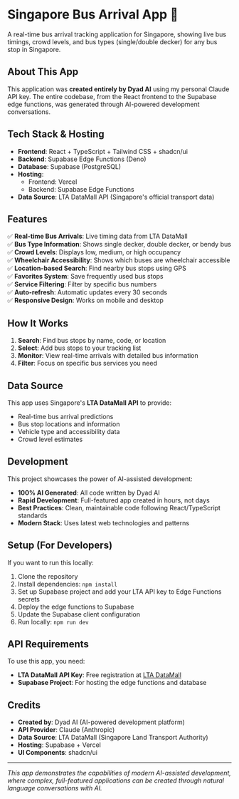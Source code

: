 # Singapore Bus Arrival App 🚌

A real-time bus arrival tracking application for Singapore, showing live bus timings, crowd levels, and bus types (single/double decker) for any bus stop in Singapore.

## About This App

This application was **created entirely by Dyad AI** using my personal Claude API key. The entire codebase, from the React frontend to the Supabase edge functions, was generated through AI-powered development conversations.

## Tech Stack & Hosting

- **Frontend**: React + TypeScript + Tailwind CSS + shadcn/ui
- **Backend**: Supabase Edge Functions (Deno)
- **Database**: Supabase (PostgreSQL)
- **Hosting**: 
  - Frontend: Vercel
  - Backend: Supabase Edge Functions
- **Data Source**: LTA DataMall API (Singapore's official transport data)

## Features

✅ **Real-time Bus Arrivals**: Live timing data from LTA DataMall  
✅ **Bus Type Information**: Shows single decker, double decker, or bendy bus  
✅ **Crowd Levels**: Displays low, medium, or high occupancy  
✅ **Wheelchair Accessibility**: Shows which buses are wheelchair accessible  
✅ **Location-based Search**: Find nearby bus stops using GPS  
✅ **Favorites System**: Save frequently used bus stops  
✅ **Service Filtering**: Filter by specific bus numbers  
✅ **Auto-refresh**: Automatic updates every 30 seconds  
✅ **Responsive Design**: Works on mobile and desktop  

## How It Works

1. **Search**: Find bus stops by name, code, or location
2. **Select**: Add bus stops to your tracking list
3. **Monitor**: View real-time arrivals with detailed bus information
4. **Filter**: Focus on specific bus services you need

## Data Source

This app uses Singapore's **LTA DataMall API** to provide:
- Real-time bus arrival predictions
- Bus stop locations and information
- Vehicle type and accessibility data
- Crowd level estimates

## Development

This project showcases the power of AI-assisted development:
- **100% AI Generated**: All code written by Dyad AI
- **Rapid Development**: Full-featured app created in hours, not days
- **Best Practices**: Clean, maintainable code following React/TypeScript standards
- **Modern Stack**: Uses latest web technologies and patterns

## Setup (For Developers)

If you want to run this locally:

1. Clone the repository
2. Install dependencies: `npm install`
3. Set up Supabase project and add your LTA API key to Edge Functions secrets
4. Deploy the edge functions to Supabase
5. Update the Supabase client configuration
6. Run locally: `npm run dev`

## API Requirements

To use this app, you need:
- **LTA DataMall API Key**: Free registration at [LTA DataMall](https://datamall.lta.gov.sg/)
- **Supabase Project**: For hosting the edge functions and database

## Credits

- **Created by**: Dyad AI (AI-powered development platform)
- **API Provider**: Claude (Anthropic)
- **Data Source**: LTA DataMall (Singapore Land Transport Authority)
- **Hosting**: Supabase + Vercel
- **UI Components**: shadcn/ui

---

*This app demonstrates the capabilities of modern AI-assisted development, where complex, full-featured applications can be created through natural language conversations with AI.*